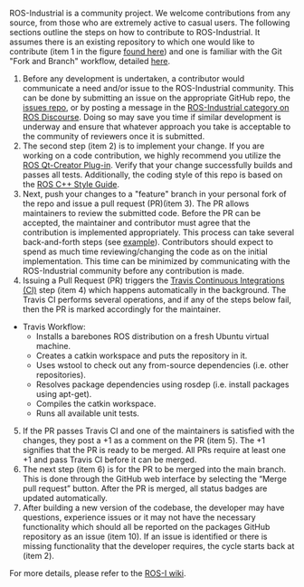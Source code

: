 ROS-Industrial is a community project. We welcome contributions from any source, from those who are extremely active to casual users. The following sections outline the steps on how to contribute to ROS-Industrial. It assumes there is an existing repository to which one would like to contribute (item 1 in the figure [found here](https://rosindustrial.org/developmentprocess)) and one is familiar with the Git "Fork and Branch" workflow, detailed [here](http://blog.scottlowe.org/2015/01/27/using-fork-branch-git-workflow/).

1. Before any development is undertaken, a contributor would communicate a need and/or issue to the ROS-Industrial community. This can be done by submitting an issue on the appropriate GitHub repo, the [issues repo](https://github.com/ros-industrial/ros_industrial_issues), or by posting a message in the [ROS-Industrial category on ROS Discourse](https://discourse.ros.org/c/ros-industrial). Doing so may save you time if similar development is underway and ensure that whatever approach you take is acceptable to the community of reviewers once it is submitted.
2. The second step (item 2) is to implement your change. If you are working on a code contribution, we highly recommend you utilize the [ROS Qt-Creator Plug-in](http://rosindustrial.org/news/2016/6/9/ros-qt-ide-plugin). Verify that your change successfully builds and passes all tests. Additionally, the coding style of this repo is based on the [ROS C++ Style Guide](http://wiki.ros.org/CppStyleGuide).
3. Next, push your changes to a "feature" branch in your personal fork of the repo and issue a pull request (PR)(item 3). The PR allows maintainers to review the submitted code. Before the PR can be accepted, the maintainer and contributor must agree that the contribution is implemented appropriately. This process can take several back-and-forth steps (see [example](https://github.com/ros-industrial/motoman/pull/89)). Contributors should expect to spend as much time reviewing/changing the code as on the initial implementation. This time can be minimized by communicating with the ROS-Industrial community before any contribution is made.
4. Issuing a Pull Request (PR) triggers the [Travis Continuous Integrations (CI)](https://github.com/ros-industrial/industrial_ci) step (item 4) which happens automatically in the background. The Travis CI performs several operations, and if any of the steps below fail, then the PR is marked accordingly for the maintainer.
  * Travis Workflow:
    * Installs a barebones ROS distribution on a fresh Ubuntu virtual machine.
    * Creates a catkin workspace and puts the repository in it.
    * Uses wstool to check out any from-source dependencies (i.e. other repositories).
    * Resolves package dependencies using rosdep (i.e. install packages using apt-get).
    * Compiles the catkin workspace.
    * Runs all available unit tests.
5. If the PR passes Travis CI and one of the maintainers is satisfied with the changes, they post a +1 as a comment on the PR (item 5). The +1 signifies that the PR is ready to be merged. All PRs require at least one +1 and pass Travis CI before it can be merged.
6. The next step (item 6) is for the PR to be merged into the main branch. This is done through the GitHub web interface by selecting the “Merge pull request” button. After the PR is merged, all status badges are updated automatically.
7. After building a new version of the codebase, the developer may have questions, experience issues or it may not have the necessary functionality which should all be reported on the packages GitHub repository as an issue (item 10). If an issue is identified or there is missing functionality that the developer requires, the cycle starts back at (item 2).

For more details, please refer to the [ROS-I wiki](http://wiki.ros.org/Industrial/DevProcess).
